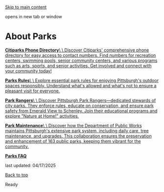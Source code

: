 [Skip to main content](https://www.pittsburghpa.gov/Recreation-Events/About-Parks#main-content)

opens in new tab or window

# About Parks

[**Citiparks Phone Directory**\\
\\
Discover Citiparks' comprehensive phone directory for easy access to contact numbers. Find numbers for recreation centers, swimming pools, senior community centers, and various programs such as arts, sports, and senior activities. Get involved and connect with your community today!](https://www.pittsburghpa.gov/Recreation-Events/About-Parks/Citiparks-Phone-Directory)

[**Parks Rules**\\
\\
Explore essential park rules for enjoying Pittsburgh's outdoor spaces responsibly. Understand what's allowed and what's not to ensure a pleasant visit for everyone.](https://www.pittsburghpa.gov/Recreation-Events/About-Parks/Parks-Rules)

[**Park Rangers**\\
\\
Discover Pittsburgh Park Rangers—dedicated stewards of city parks. They enforce rules, educate on conservation, and ensure park safety from Emerald View to Schenley. Join their educational programs and explore "Nature at Home!" activities.](https://www.pittsburghpa.gov/Recreation-Events/About-Parks/Park-Rangers)

[**Park Maintenance**\\
\\
Discover how the Department of Public Works maintains Pittsburgh's extensive park system, including daily care, tree maintenance, and upgrades. This collaboration ensures the preservation and enhancement of 163 public parks, keeping them vibrant for the community.](https://www.pittsburghpa.gov/Recreation-Events/About-Parks/Park-Maintenance)

[**Parks FAQ**](https://www.pittsburghpa.gov/Recreation-Events/About-Parks/Parks-FAQ)

last updated: 04/17/2025

[Back to top](https://www.pittsburghpa.gov/Recreation-Events/About-Parks#body-top)

Ready

